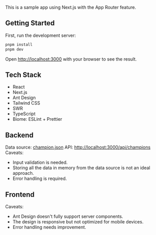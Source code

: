 This is a sample app using Next.js with the App Router feature.

## Getting Started

First, run the development server:

```bash
pnpm install
pnpm dev
```

Open [http://localhost:3000](http://localhost:3000) with your browser to see the result.

## Tech Stack

- React
- Next.js
- Ant Design
- Tailwind CSS
- SWR
- TypeScript
- Biome: ESLint + Prettier

## Backend

Data source: [champion.json](https://ddragon.leagueoflegends.com/cdn/13.17.1/data/en_US/champion.json)
API: [http://localhost:3000/api/champions](http://localhost:3000/api/champions)
Caveats:

- Input validation is needed.
- Storing all the data in memory from the data source is not an ideal approach.
- Error handling is required.

## Frontend

Caveats:

- Ant Design doesn't fully support server components.
- The design is responsive but not optimized for mobile devices.
- Error handling needs improvement.
